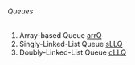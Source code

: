 ###### Queues

1. Array-based Queue [arrQ](https://github.com/konarkm68/DSAD/tree/7d56f67ac7efefdb462cf256ecc7311eb1cbc209/DS/Linear/Static/Array)
2. Singly-Linked-List Queue [sLLQ](https://github.com/konarkm68/DSAD/tree/bb2337d8d4874d192832526335d20f4cbb589b7a/DS/Linear/Dynamic/LinkedList/sLL)
3. Doubly-Linked-List Queue [dLLQ](https://github.com/konarkm68/DSAD/tree/bb2337d8d4874d192832526335d20f4cbb589b7a/DS/Linear/Dynamic/LinkedList/dLL)
